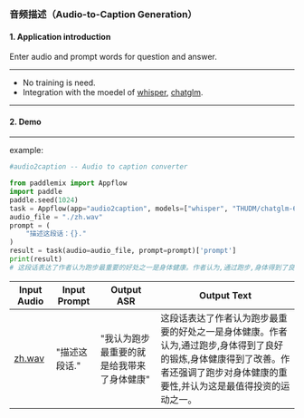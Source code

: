 ### 音频描述（Audio-to-Caption Generation）



#### 1. Application introduction

Enter audio and prompt words for question and answer.

*****
- No training is need.
- Integration with the moedel of [whisper](), [chatglm]().

----

#### 2. Demo
*****
example:

<!-- ```python
python applications/AudioChat/audiochat.py \
--chatglm_question_prompt "please describe this passage." \
--input_audio_file "./zh.wav" \
--chatglm_model_name_or_path "THUDM/chatglm-6b"   \
``` -->
```python
#audio2caption -- Audio to caption converter

from paddlemix import Appflow
import paddle
paddle.seed(1024)
task = Appflow(app="audio2caption", models=["whisper", "THUDM/chatglm-6b"])
audio_file = "./zh.wav"
prompt = (
    "描述这段话：{}."
)
result = task(audio=audio_file, prompt=prompt)['prompt']
print(result)
# 这段话表达了作者认为跑步最重要的好处之一是身体健康。作者认为,通过跑步,身体得到了良好的锻炼,身体健康得到了改善。作者还强调了跑步对身体健康的重要性,并认为这是最值得投资的运动之一。

```

<div align="center">

|  Input Audio | Input Prompt | Output ASR | Output Text |
| --- | --- | ---  | --- | 
|[zh.wav](https://github.com/luyao-cv/file_download/blob/main/assets/zh.wav) | "描述这段话." |"我认为跑步最重要的就是给我带来了身体健康" |这段话表达了作者认为跑步最重要的好处之一是身体健康。作者认为,通过跑步,身体得到了良好的锻炼,身体健康得到了改善。作者还强调了跑步对身体健康的重要性,并认为这是最值得投资的运动之一。 |

<div>

